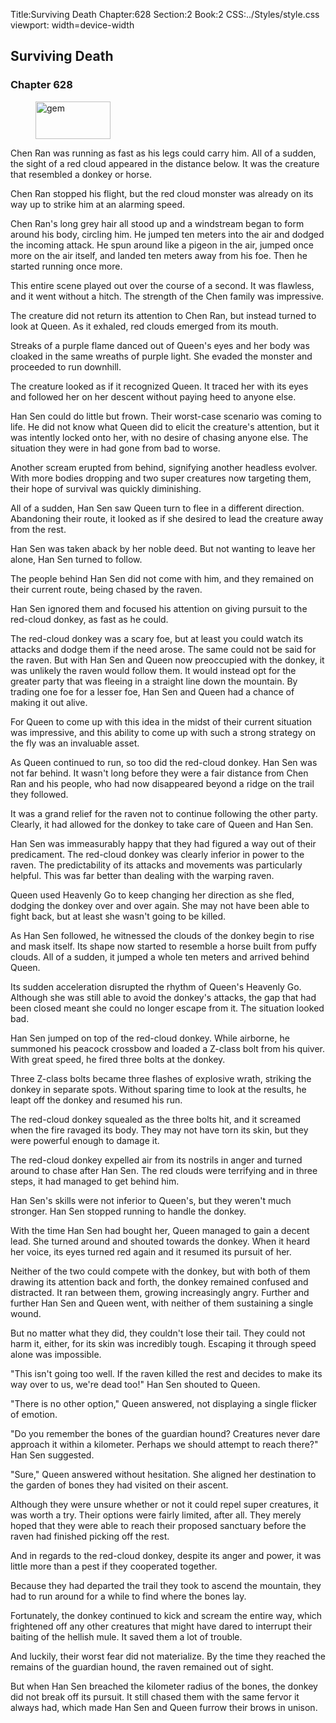 Title:Surviving Death 
Chapter:628 
Section:2 
Book:2 
CSS:../Styles/style.css 
viewport: width=device-width
  
## Surviving Death
### Chapter 628 
<figure>
	<img src="../Images/gem.gif" alt="gem" id="gem" width="120" height="60" />
</figure>
  

  
  Chen Ran was running as fast as his legs could carry him. All of a sudden, the sight of a red cloud appeared in the distance below. It was the creature that resembled a donkey or horse.

Chen Ran stopped his flight, but the red cloud monster was already on its way up to strike him at an alarming speed.

Chen Ran's long grey hair all stood up and a windstream began to form around his body, circling him. He jumped ten meters into the air and dodged the incoming attack. He spun around like a pigeon in the air, jumped once more on the air itself, and landed ten meters away from his foe. Then he started running once more.

This entire scene played out over the course of a second. It was flawless, and it went without a hitch. The strength of the Chen family was impressive.

The creature did not return its attention to Chen Ran, but instead turned to look at Queen. As it exhaled, red clouds emerged from its mouth.

Streaks of a purple flame danced out of Queen's eyes and her body was cloaked in the same wreaths of purple light. She evaded the monster and proceeded to run downhill.

The creature looked as if it recognized Queen. It traced her with its eyes and followed her on her descent without paying heed to anyone else.

Han Sen could do little but frown. Their worst-case scenario was coming to life. He did not know what Queen did to elicit the creature's attention, but it was intently locked onto her, with no desire of chasing anyone else. The situation they were in had gone from bad to worse.

Another scream erupted from behind, signifying another headless evolver. With more bodies dropping and two super creatures now targeting them, their hope of survival was quickly diminishing.

All of a sudden, Han Sen saw Queen turn to flee in a different direction. Abandoning their route, it looked as if she desired to lead the creature away from the rest.

Han Sen was taken aback by her noble deed. But not wanting to leave her alone, Han Sen turned to follow.

The people behind Han Sen did not come with him, and they remained on their current route, being chased by the raven.

Han Sen ignored them and focused his attention on giving pursuit to the red-cloud donkey, as fast as he could.

The red-cloud donkey was a scary foe, but at least you could watch its attacks and dodge them if the need arose. The same could not be said for the raven. But with Han Sen and Queen now preoccupied with the donkey, it was unlikely the raven would follow them. It would instead opt for the greater party that was fleeing in a straight line down the mountain. By trading one foe for a lesser foe, Han Sen and Queen had a chance of making it out alive.

For Queen to come up with this idea in the midst of their current situation was impressive, and this ability to come up with such a strong strategy on the fly was an invaluable asset.

As Queen continued to run, so too did the red-cloud donkey. Han Sen was not far behind. It wasn't long before they were a fair distance from Chen Ran and his people, who had now disappeared beyond a ridge on the trail they followed.

It was a grand relief for the raven not to continue following the other party. Clearly, it had allowed for the donkey to take care of Queen and Han Sen.

Han Sen was immeasurably happy that they had figured a way out of their predicament. The red-cloud donkey was clearly inferior in power to the raven. The predictability of its attacks and movements was particularly helpful. This was far better than dealing with the warping raven.

Queen used Heavenly Go to keep changing her direction as she fled, dodging the donkey over and over again. She may not have been able to fight back, but at least she wasn't going to be killed.

As Han Sen followed, he witnessed the clouds of the donkey begin to rise and mask itself. Its shape now started to resemble a horse built from puffy clouds. All of a sudden, it jumped a whole ten meters and arrived behind Queen.

Its sudden acceleration disrupted the rhythm of Queen's Heavenly Go. Although she was still able to avoid the donkey's attacks, the gap that had been closed meant she could no longer escape from it. The situation looked bad.

Han Sen jumped on top of the red-cloud donkey. While airborne, he summoned his peacock crossbow and loaded a Z-class bolt from his quiver. With great speed, he fired three bolts at the donkey.

Three Z-class bolts became three flashes of explosive wrath, striking the donkey in separate spots. Without sparing time to look at the results, he leapt off the donkey and resumed his run.

The red-cloud donkey squealed as the three bolts hit, and it screamed when the fire ravaged its body. They may not have torn its skin, but they were powerful enough to damage it.

The red-cloud donkey expelled air from its nostrils in anger and turned around to chase after Han Sen. The red clouds were terrifying and in three steps, it had managed to get behind him.

Han Sen's skills were not inferior to Queen's, but they weren't much stronger. Han Sen stopped running to handle the donkey.

With the time Han Sen had bought her, Queen managed to gain a decent lead. She turned around and shouted towards the donkey. When it heard her voice, its eyes turned red again and it resumed its pursuit of her.

Neither of the two could compete with the donkey, but with both of them drawing its attention back and forth, the donkey remained confused and distracted. It ran between them, growing increasingly angry. Further and further Han Sen and Queen went, with neither of them sustaining a single wound.

But no matter what they did, they couldn't lose their tail. They could not harm it, either, for its skin was incredibly tough. Escaping it through speed alone was impossible.

"This isn't going too well. If the raven killed the rest and decides to make its way over to us, we're dead too!" Han Sen shouted to Queen.

"There is no other option," Queen answered, not displaying a single flicker of emotion.

"Do you remember the bones of the guardian hound? Creatures never dare approach it within a kilometer. Perhaps we should attempt to reach there?" Han Sen suggested.

"Sure," Queen answered without hesitation. She aligned her destination to the garden of bones they had visited on their ascent.

Although they were unsure whether or not it could repel super creatures, it was worth a try. Their options were fairly limited, after all. They merely hoped that they were able to reach their proposed sanctuary before the raven had finished picking off the rest.

And in regards to the red-cloud donkey, despite its anger and power, it was little more than a pest if they cooperated together.

Because they had departed the trail they took to ascend the mountain, they had to run around for a while to find where the bones lay.

Fortunately, the donkey continued to kick and scream the entire way, which frightened off any other creatures that might have dared to interrupt their baiting of the hellish mule. It saved them a lot of trouble.

And luckily, their worst fear did not materialize. By the time they reached the remains of the guardian hound, the raven remained out of sight.

But when Han Sen breached the kilometer radius of the bones, the donkey did not break off its pursuit. It still chased them with the same fervor it always had, which made Han Sen and Queen furrow their brows in unison.
